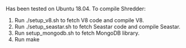 Has been tested on Ubuntu 18.04. 
To compile Shredder:
1. Run ./setup_v8.sh to fetch V8 code and compile V8.
2. Run ./setup_seastar.sh to fetch Seastar code and compile Seastar.
2. Run setup_mongodb.sh to fetch MongoDB library.
3. Run make
